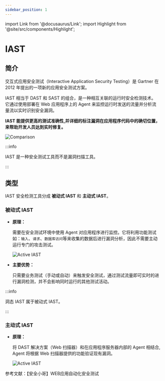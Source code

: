 ```yaml
---
sidebar_position: 1
---
```


import Link from '@docusaurus/Link';
import Highlight from '@site/src/components/Highlight';

# IAST

## 简介
交互式应用安全测试（Interactive Application Security
Testing）是 Gartner 在 2012 年提出的一项新的应用安全测试方案。


IAST 相当于 DAST 和 SAST 的组合，是一种相互关联的运行时安全检测技术。
它通过使用部署在 Web 应用程序上的 Agent
来监控运行时发送的流量并分析流量流以实时识别安全漏洞。


**IAST 能提供更高的测试准确性,并详细的标注漏洞在应用程序代码中的确切位置，来帮助开发人员达到实时修复。**

![Comparison](/img/docs/introduction/zh_comparison.png)

:::info

IAST 是一种安全测试工具而不是漏洞扫描工具。

:::

## 类型

IAST 安全检测工具分成 <Highlight color="#33A9AC">**被动式 IAST**</Highlight> 和 <Highlight color="#33A9AC">**主动式 IAST**</Highlight>。

### 被动式 IAST

* **原理：**

  需要在安全测试环境中使用 Agent 对应用程序进行监控。它将利用功能测试如：`输入`、`请求`、`数据库访问`等来收集的数据后进行漏洞分析，因此不需要主动运行专门的攻击测试。

  ![Active IAST](/img/docs/introduction/zh_passive_iast.png)

* **主要优势：**
  
  只需要业务测试（手动或自动）来触发安全测试，通过测试流量即可实时的进行漏洞检测，并不会影响同时运行的其他测试活动。


:::info

洞态 IAST 属于被动式 IAST。

:::

### 主动式 IAST

* **原理：**

  将 DAST 解决方案（Web 扫描器）和在应用程序服务器内部的 Agent 相结合, Agent 将根据 Web 扫描器提供的功能验证现有漏洞。

  ![Active IAST](/img/docs/introduction/zh_active_iast.png)


<Link to="https://blog.csdn.net/weixin_39997829/article/details/112981018#:~:text=%E6%8F%92%E6%A1%A9%E4%B8%BB%E5%8A%A8%E5%9E%8B-,%E6%89%AB%E6%8F%8F,-%E5%99%A8%3A">参考文献：【安全小哥】WEB应用自动化安全测试</Link>
